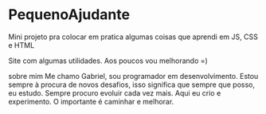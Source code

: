 # PequenoAjudante

Mini projeto pra colocar em pratica algumas coisas que aprendi em JS, CSS e HTML

Site com algumas utilidades. Aos poucos vou melhorando =)

sobre mim
Me chamo Gabriel, sou programador em desenvolvimento. Estou sempre à
procura de novos desafios, isso significa que sempre que posso, eu
estudo. Sempre procuro evoluir cada vez mais. Aqui eu crio e
experimento. O importante é caminhar e melhorar.
